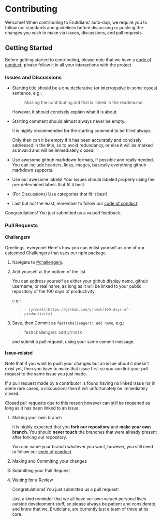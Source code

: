 # Contributing

Welcome! When contributing to Erutidians' auto-dop, we require you to follow our standards and guidelines before discussing or pushing the changes you wish to make via issues, discussions, and pull requests.

## Getting Started

Before getting started to contributing, please note that we have a [code of conduct](./CODE_OF_CONDUCT.md), please follow it in all your interactions with the project.

### Issues and Discussions

- Starting title should be a one declarative (or interrogative in some cases) sentence. e.g.:

    > Missing the contributing.md that is linked in the readme.md

    However, it should concisely explain what it is about.

- Starting comment should almost always never be empty.

    It is highly recommended for the starting comment to be filled always.

    Only then can it be empty if it has been accurately and concisely addressed in the title, so to avoid redundancy, or else it will be marked as invalid and will be immediately closed.

- Use awesome github markdown formats, if possible and really needed. You can include headers, links, images, basically everything github markdown supports.
- Use our awesome labels! Your issues should labeled properly using the pre-determined labels that fit it best.
- (For Discussions) Use categories that fit it best!
- Last but not the least, remember to follow our [code of conduct](./CODE_OF_CONDUCT.md).

Congratulations! You just submitted us a valued feedback.

### Pull Requests

#### Challengers

Greetings, everyone! Here's how you can enlist yourself as one of our esteemed Challengers that uses our npm package.

1. Navigate to [#challengers](./README.md/#challengers).
2. Add yourself at the bottom of the list.

    You can address yourself as either your github display name, github username, or real name, as long as it will be linked to your public repository of the 100 days of productivity.

    e.g.:
    > `- [yrnmsk](https://github.com/yrnmsk/100-days-of-productivity)`

3. Save, then Commit as `feat(challenger): add name`, e.g.:

    > feat(challenger): add yrnmsk

    and submit a pull request, using your same commit message.

#### Issue-related

Note that if you want to push your changes but an issue about it doesn't exist yet, then you have to make that issue first so you can link your pull request to the same issue you just made.

If a pull request made by a contributor is found having no linked issue (or in some rare cases, a discussion) then it will unfortunately be immediately closed.

Closed pull requests due to this reason however can still be reopened as long as it has been linked to an issue.

1. Making your own branch

    It is highly expected that you **fork our repository** and **make your own branch**. You should **never touch** the branches that were already present after forking our repository.

    You can name your branch whatever you want, however, you still need to follow our [code of conduct](./CODE_OF_CONDUCT.md).

2. Making and Commiting your changes

3. Submitting your Pull Request

4. Waiting for a Review

    Congratulations! You just submitted us a pull request!

    Just a kind reminder that we all have our own valued personal lives outside development stuff, so please always be patient and considerate, and know that we, Erutidians, are currently just a team of three at its core.
